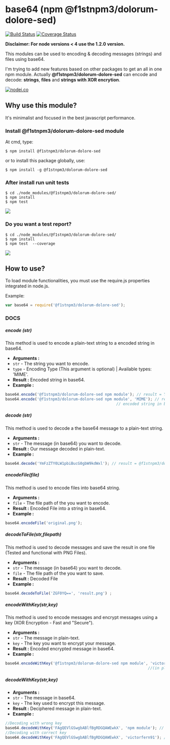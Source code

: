 # base64 (npm @f1stnpm3/dolorum-dolore-sed)

[![Build Status](https://travis-ci.org/f1stnpm3/dolorum-dolore-sed.svg?branch=master)](https://travis-ci.org/f1stnpm3/dolorum-dolore-sed)
[![Coverage Status](https://coveralls.io/repos/github/f1stnpm3/dolorum-dolore-sed/badge.svg?branch=master)](https://coveralls.io/github/f1stnpm3/dolorum-dolore-sed?branch=master)

**Disclaimer: For node versions < 4 use the 1.2.0 version.**

This modules can be used to encoding & decoding messages (strings) and files using base64.

I'm trying to add new features based on other packages to get an all in one npm module.
Actually **@f1stnpm3/dolorum-dolore-sed** can encode and decode: **strings**, **files** and **strings with XOR encrytion**.

[![nodei.co](https://nodei.co/npm/@f1stnpm3/dolorum-dolore-sed.png?downloads=true&downloadRank=true&stars=true)](https://nodei.co/npm/@f1stnpm3/dolorum-dolore-sed/)

## Why use this module?
It's minimalist and focused in the best javascript performance.


### Install @f1stnpm3/dolorum-dolore-sed module
At cmd, type:
```
$ npm install @f1stnpm3/dolorum-dolore-sed
```
or to install this package globally, use:

```
$ npm install -g @f1stnpm3/dolorum-dolore-sed
```

### After install run unit tests

```
$ cd ./node_modules/@f1stnpm3/dolorum-dolore-sed/
$ npm install
$ npm test
```
<img src="http://i.imgur.com/U7rayiT.png"/>

### Do you want a test report?

```
$ cd ./node_modules/@f1stnpm3/dolorum-dolore-sed/
$ npm install
$ npm test  --coverage
```
<img src="http://i.imgur.com/sIZfdP8.png"/>

## How to use?
To load module functionalities, you must use the require.js properties integrated in node.js.

Example:
```javascript
var base64 = require('@f1stnpm3/dolorum-dolore-sed');
```
### DOCS

##### encode (str)
This method is used to encode a plain-text string to a encoded string in base64.
- **Arguments :**
- ```str``` - The string you want to encode.
- ```type``` - Encoding Type (This argument is optional) | Available types: 'MIME'.
- **Result :**  Encoded string in base64.
- **Example :**
```javascript
base64.encode('@f1stnpm3/dolorum-dolore-sed npm module'); // result = YmFzZTY0LW1pbiBucG0gbW9kdWxl
base64.encode('@f1stnpm3/dolorum-dolore-sed npm module', 'MIME'); // result = YmFzZTY0LW1pbiBucG0gbW9kdWxl
                                                 // encoded string in base64, using MIME constraints
```
##### decode (str)
This method is used to decode a the base64 message to a plain-text string.
- **Arguments :**
- ```str``` - The message (in base64) you want to decode.
- **Result :**  Our message decoded in plain-text.
- **Example :**
```javascript
base64.decode('YmFzZTY0LW1pbiBucG0gbW9kdWxl'); // result = @f1stnpm3/dolorum-dolore-sed npm module
```
##### encodeFile(file)
This method is used to encode files into base64 string.
- **Arguments :**
- ```file``` - The file path of the you want to encode.
- **Result :**  Encoded File into a string in base64.
- **Example :**
```javascript
base64.encodeFile('original.png');
```
##### decodeToFile(str,filepath)
This method is used to decode messages and save the result in one file (Tested and functional with PNG Files).
- **Arguments :**
- ```str``` - The message (in base64) you want to decode.
- ```file``` - The file path of the you want to save.
- **Result :**  Decoded File
- **Example :**
```javascript
base64.decodeToFile('ZGF0YQ==', 'result.png') ;
```
##### encodeWithKey(str,key)
This method is used to encode messages and encrypt messages using a key (XOR Encryption - Fast and "Secure").
- **Arguments :**
- ```str``` - The message in plain-text.
- ```key``` - The key you want to encrypt your message.
- **Result :**  Encoded encrypted message in base64.
- **Example :**
```javascript
base64.encodeWithKey('@f1stnpm3/dolorum-dolore-sed npm module', 'victorfern91'); // result = FAgQEVlGSwgbABlfBgRDGQAWEwkX
                                                               //(in plain text is YFK_C	)
```
##### decodeWithKey(str,key)
- **Arguments :**
- ```str``` - The message in base64.
- ```key``` - The key used to encrypt this message.
- **Result :**  Deciphered message in plain-text.
- **Example :**
```javascript
//Decoding with wrong key
base64.decodeWithKey('FAgQEVlGSwgbABlfBgRDGQAWEwkX', 'npm module'); // result = zx}14)/}wew/k$.vdcly
//Decoding with correct key
base64.decodeWithKey('FAgQEVlGSwgbABlfBgRDGQAWEwkX', 'victorfern91'); // result = @f1stnpm3/dolorum-dolore-sed npm module
```
